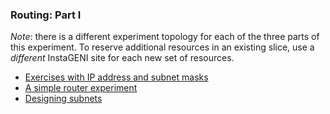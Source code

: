 ### Routing: Part I

*Note*: there is a different experiment topology for each of the three parts of this experiment. To reserve additional resources in an existing slice, use a *different* InstaGENI site for each new set of resources.

* [Exercises with IP address and subnet masks](2-9-ip-subnet.md)
* [A simple router experiment](el5373-lab4-45.md)
* [Designing subnets](https://witestlab.poly.edu/blog/designing-subnets/)

